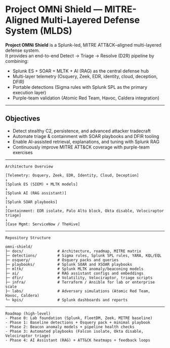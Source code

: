 # Project OMNi Shield — MITRE-Aligned Multi-Layered Defense System (MLDS)

**Project OMNi Shield** is a Splunk-led, MITRE ATT&CK–aligned multi-layered defense system.  
It provides an end-to-end Detect → Triage → Resolve (D2R) pipeline by combining:

- Splunk ES + SOAR + MLTK + AI (RAG) as the central defense hub  
- Multi-layer telemetry (Osquery, Zeek, EDR, identity, cloud, deception, DFIR)  
- Portable detections (Sigma rules with Splunk SPL as the primary execution layer)  
- Purple-team validation (Atomic Red Team, Havoc, Caldera integration)  

---

## Objectives
- Detect stealthy C2, persistence, and advanced attacker tradecraft  
- Automate triage & containment with SOAR playbooks and DFIR tooling  
- Enable AI-assisted retrieval, explanations, and tuning with Splunk RAG  
- Continuously improve MITRE ATT&CK coverage with purple-team exercises  

---
```
Architecture Overview

[Telemetry: Osquery, Zeek, EDR, Identity, Cloud, Deception]
↓
[Splunk ES (SIEM) + MLTK models]
↓
[Splunk AI (RAG assistant)]
↓
[Splunk SOAR playbooks]
↓
[Containment: EDR isolate, Palo Alto block, Okta disable, Velociraptor triage]
↓
[Case Mgmt: ServiceNow / TheHive]
```

---
```
Repository Structure

omni-shield/
├─ docs/               # Architecture, roadmap, MITRE matrix
├─ detections/         # Sigma rules, Splunk SPL rules, YARA, KQL/EQL
├─ osquery/            # Osquery packs and queries
├─ playbooks/          # Splunk SOAR and XSOAR playbooks
├─ mltk/               # Splunk MLTK anomaly/beaconing models
├─ ai/                 # RAG assistant configs and embeddings
├─ dfir/               # Volatility, Velociraptor, triage scripts
├─ infra/              # Terraform / Ansible for lab or enterprise scale
├─ labs/               # Adversary simulations (Atomic Red Team, Havoc, Caldera)
└─ kpis/               # Splunk dashboards and reports
```
---
```
Roadmap (high-level)
- Phase 0: Lab foundation (Splunk, FleetDM, Zeek, MITRE baseline)  
- Phase 1: Baseline detections + Osquery pack + minimal playbook  
- Phase 2: Beacon anomaly models + pipeline health checks  
- Phase 3: Automated playbooks (Falcon isolate, Okta disable, Velociraptor triage)  
- Phase 4: AI Assistant (RAG) + ATT&CK heatmaps + feedback loops
```
